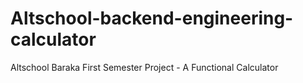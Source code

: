 # Altschool-backend-engineering-calculator
Altschool Baraka First Semester Project - A Functional Calculator
